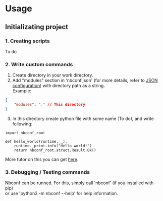 # Usage

## Initializating project

### 1. Creating scripts
To do
### 2. Write custom commands

1. Create directory in your work directory.
2. Add "modules" section in 'nbconf.json' (for more details, refer to
[JSON configuration](json_conf.md)) with directory path as a string.<br>
Example:<br>

```json
{
    "modules": "." // This directory
}

```
3. In this directory create python file with some name (To do), and write following:

```
import nbconf_root

def hello_world(runtime, _):
    runtime._print.info("Hello world!")
    return nbconf_root.struct.Result.Ok()
```
More tutor on this you can get [here](api/index.md).

### 3. Debugging / Testing commands

Nbconf can be runned. For this, simply call 'nbconf' (if you installed with pip)</br>
or use 'python3 -m nbconf --help' for help information.